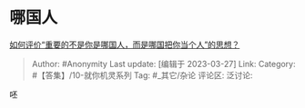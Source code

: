 # 哪国人
[如何评价“重要的不是你是哪国人，而是哪国把你当个人”的思想？](https://www.zhihu.com/question/591356009/answer/2954950629)

> Author: #Anonymity
> Last update: [编辑于 2023-03-27]
> Link:
> Category: #【答集】/10-就你机灵系列
> Tag: #_其它/杂论
> 评论区:
> 泛讨论:

呸
